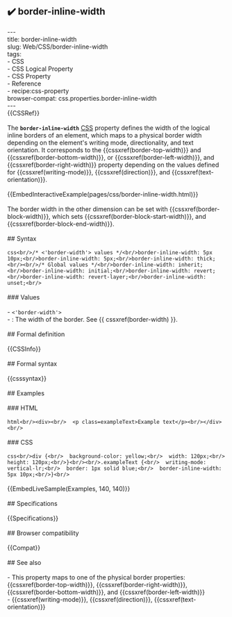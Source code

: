 ## ✔️ border-inline-width 
 ---<br/>title: border-inline-width<br/>slug: Web/CSS/border-inline-width<br/>tags:<br/>  - CSS<br/>  - CSS Logical Property<br/>  - CSS Property<br/>  - Reference<br/>  - recipe:css-property<br/>browser-compat: css.properties.border-inline-width<br/>---<br/>{{CSSRef}}<br/><br/>The **`border-inline-width`** [CSS](/en-US/docs/Web/CSS) property defines the width of the logical inline borders of an element, which maps to a physical border width depending on the element's writing mode, directionality, and text orientation. It corresponds to the {{cssxref(border-top-width)}} and {{cssxref(border-bottom-width)}}, or {{cssxref(border-left-width)}}, and {{cssxref(border-right-width)}} property depending on the values defined for {{cssxref(writing-mode)}}, {{cssxref(direction)}}, and {{cssxref(text-orientation)}}.<br/><br/>{{EmbedInteractiveExample(pages/css/border-inline-width.html)}}<br/><br/>The border width in the other dimension can be set with {{cssxref(border-block-width)}}, which sets {{cssxref(border-block-start-width)}}, and {{cssxref(border-block-end-width)}}.<br/><br/>## Syntax<br/><br/>```css<br/>/* <'border-width'> values */<br/>border-inline-width: 5px 10px;<br/>border-inline-width: 5px;<br/>border-inline-width: thick;<br/><br/>/* Global values */<br/>border-inline-width: inherit;<br/>border-inline-width: initial;<br/>border-inline-width: revert;<br/>border-inline-width: revert-layer;<br/>border-inline-width: unset;<br/>```<br/><br/>### Values<br/><br/>- `<'border-width'>`<br/>  - : The width of the border. See {{ cssxref(border-width) }}.<br/><br/>## Formal definition<br/><br/>{{CSSInfo}}<br/><br/>## Formal syntax<br/><br/>{{csssyntax}}<br/><br/>## Examples<br/><br/>### HTML<br/><br/>```html<br/><div><br/>  <p class=exampleText>Example text</p><br/></div><br/>```<br/><br/>### CSS<br/><br/>```css<br/>div {<br/>  background-color: yellow;<br/>  width: 120px;<br/>  height: 120px;<br/>}<br/><br/>.exampleText {<br/>  writing-mode: vertical-lr;<br/>  border: 1px solid blue;<br/>  border-inline-width: 5px 10px;<br/>}<br/>```<br/><br/>{{EmbedLiveSample(Examples, 140, 140)}}<br/><br/>## Specifications<br/><br/>{{Specifications}}<br/><br/>## Browser compatibility<br/><br/>{{Compat}}<br/><br/>## See also<br/><br/>- This property maps to one of the physical border properties: {{cssxref(border-top-width)}}, {{cssxref(border-right-width)}}, {{cssxref(border-bottom-width)}}, and {{cssxref(border-left-width)}}<br/>- {{cssxref(writing-mode)}}, {{cssxref(direction)}}, {{cssxref(text-orientation)}}<br/>